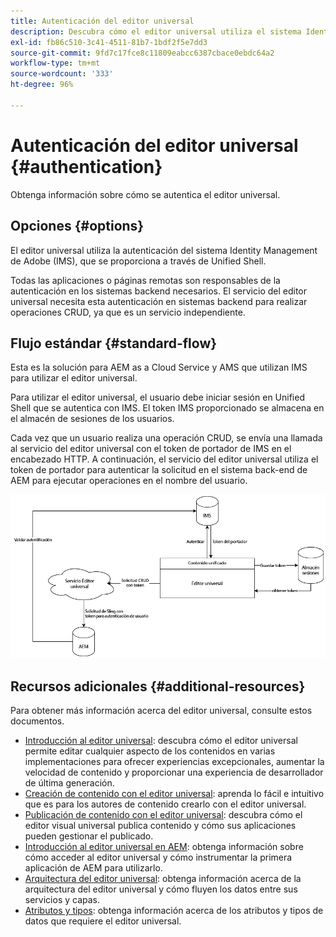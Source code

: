 ```yaml
---
title: Autenticación del editor universal
description: Descubra cómo el editor universal utiliza el sistema Identity Management de Adobe (IMS) para la autenticación.
exl-id: fb86c510-3c41-4511-81b7-1bdf2f5e7dd3
source-git-commit: 9fd7c17fce8c11809eabcc6387cbace0ebdc64a2
workflow-type: tm+mt
source-wordcount: '333'
ht-degree: 96%

---
```



# Autenticación del editor universal {#authentication}

Obtenga información sobre cómo se autentica el editor universal.

## Opciones {#options}

El editor universal utiliza la autenticación del sistema Identity Management de Adobe (IMS), que se proporciona a través de Unified Shell.

Todas las aplicaciones o páginas remotas son responsables de la autenticación en los sistemas backend necesarios. El servicio del editor universal necesita esta autenticación en sistemas backend para realizar operaciones CRUD, ya que es un servicio independiente.

## Flujo estándar {#standard-flow}

Esta es la solución para AEM as a Cloud Service y AMS que utilizan IMS para utilizar el editor universal.

Para utilizar el editor universal, el usuario debe iniciar sesión en Unified Shell que se autentica con IMS. El token IMS proporcionado se almacena en el almacén de sesiones de los usuarios.

Cada vez que un usuario realiza una operación CRUD, se envía una llamada al servicio del editor universal con el token de portador de IMS en el encabezado HTTP. A continuación, el servicio del editor universal utiliza el token de portador para autenticar la solicitud en el sistema back-end de AEM para ejecutar operaciones en el nombre del usuario.

![Flujo de autenticación estándar](assets/standard-flow.png)

## Recursos adicionales {#additional-resources}

Para obtener más información acerca del editor universal, consulte estos documentos.

* [Introducción al editor universal](introduction.md): descubra cómo el editor universal permite editar cualquier aspecto de los contenidos en varias implementaciones para ofrecer experiencias excepcionales, aumentar la velocidad de contenido y proporcionar una experiencia de desarrollador de última generación.
* [Creación de contenido con el editor universal](authoring.md): aprenda lo fácil e intuitivo que es para los autores de contenido crearlo con el editor universal.
* [Publicación de contenido con el editor universal](publishing.md): descubra cómo el editor visual universal publica contenido y cómo sus aplicaciones pueden gestionar el publicado.
* [Introducción al editor universal en AEM](getting-started.md): obtenga información sobre cómo acceder al editor universal y cómo instrumentar la primera aplicación de AEM para utilizarlo.
* [Arquitectura del editor universal](architecture.md): obtenga información acerca de la arquitectura del editor universal y cómo fluyen los datos entre sus servicios y capas.
* [Atributos y tipos](attributes-types.md): obtenga información acerca de los atributos y tipos de datos que requiere el editor universal.
